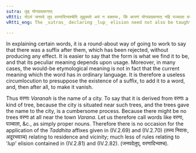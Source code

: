```yaml
---
sutra: लुब् योगाप्रख्यानात्
vRtti: योऽयं जनपदे लुप् वरणादिभ्यश्चेति लुबुच्यते अयं न वक्तव्यः, किं कारणं योगाप्रख्यानात् नहि पञ्चाला वरणा इति योगः सम्बन्धः प्रख्यायते नैतदुपलभामहे बृक्षयोगान्नगरे वरणा इति ॥
vRtti_eng: The _sutras_ declaring _lup_ elision need not also be taught, because of the non-currency of the etymological meaning of the words supposed to be formed by _lup_ elision.

---
```

In explaining certain words, it is a round-about way of going to work to say that there was a suffix after them, which has been rejected, without producing any effect. It is easier to say that the form is what we find it to be, and that its peculiar meaning depends upon usage. Moreover, in many cases, the would-be etymological meaning is not in fact that the current meaning which the word has in ordinary language. It is therefore a useless circumlocution to presuppose the existence of a suffix, to add it to a word, and, then after all, to make it vanish.

Thus वरणाः _Varanah_ is the name of a city. To say that it is derived from वरणाः a kind of tree, because the city is situated near such trees, and the trees gave the name to the city, is a cumbersome process. Because there might be no trees वरणा at all near the town _Varana_. Let us therefore call words like वरणा, पञ्चाला, &c., as simply proper nouns. Therefore there is no occasion for the application of the _Taddhita_ affixes given in (IV.2.69) and (IV.2.70) (तस्य निवासः, अदूरभवञ्च) relating to residence and vicinity; much less of rules relating to '_lup_' elision contained in (IV.2.81) and (IV.2.82). (जनपदेलुप्, वरणादिभ्यश्च).